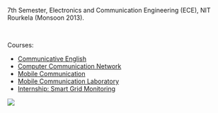 7th Semester, Electronics and Communication Engineering (ECE), NIT Rourkela
(Monsoon 2013).

<br>

Courses:
- [Communicative English](https://github.com/nitrece/communicative-english)
- [Computer Communication Network](https://github.com/nitrece/computer-communication-network)
- [Mobile Communication](https://github.com/nitrece/mobile-communication)
- [Mobile Communication Laboratory](https://github.com/nitrece/mobile-communication-laboratory)
- [Internship: Smart Grid Monitoring](https://github.com/nitrece/smart-grid-monitoring)

![](https://ga-beacon.deno.dev/G-ERJXRWVLBT:BGFjXiiDQ5-gqJoAeoZGqg/github.com/nitrece/semester-7)

